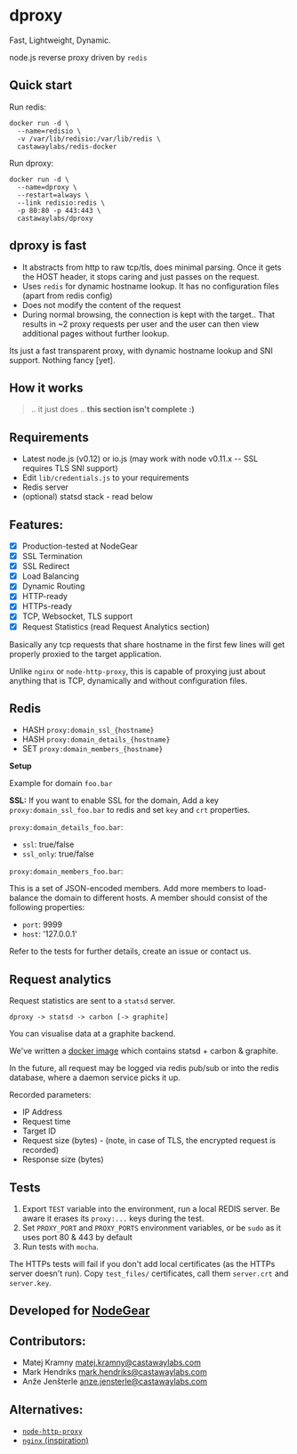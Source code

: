 dproxy
======

Fast, Lightweight, Dynamic.

node.js reverse proxy driven by `redis`

Quick start
-----------

Run redis:

```
docker run -d \
  --name=redisio \
  -v /var/lib/redisio:/var/lib/redis \
  castawaylabs/redis-docker
```

Run dproxy:

```
docker run -d \
  --name=dproxy \
  --restart=always \
  --link redisio:redis \
  -p 80:80 -p 443:443 \
  castawaylabs/dproxy
```

dproxy is fast
--------------

- It abstracts from http to raw tcp/tls, does minimal parsing. Once it gets the HOST header, it stops caring and just passes on the request.
- Uses `redis` for dynamic hostname lookup. It has no configuration files (apart from redis config)
- Does not modify the content of the request
- During normal browsing, the connection is kept with the target.. That results in ~2 proxy requests per user and the user can then view additional pages without further lookup.

Its just a fast transparent proxy, with dynamic hostname lookup and SNI support. Nothing fancy [yet].

How it works
------------

> .. it just does .. __this section isn't complete :)__

Requirements
------------

- Latest node.js (v0.12) or io.js (may work with node v0.11.x -- SSL requires TLS SNI support)
- Edit `lib/credentials.js` to your requirements
- Redis server
- (optional) statsd stack - read below

Features:
---------

- [x] Production-tested at NodeGear
- [x] SSL Termination
- [x] SSL Redirect
- [x] Load Balancing
- [x] Dynamic Routing
- [x] HTTP-ready
- [x] HTTPs-ready
- [x] TCP, Websocket, TLS support
- [x] Request Statistics (read Request Analytics section)

Basically any tcp requests that share hostname in the first few lines will get properly proxied to the target application.

Unlike `nginx` or `node-http-proxy`, this is capable of proxying just about anything that is TCP, dynamically and without configuration files.

Redis
-----
- HASH `proxy:domain_ssl_{hostname}`
- HASH `proxy:domain_details_{hostname}`
- SET  `proxy:domain_members_{hostname}`

**Setup**

Example for domain `foo.bar`

**SSL:** If you want to enable SSL for the domain, Add a key `proxy:domain_ssl_foo.bar` to redis and set `key` and `crt` properties.

`proxy:domain_details_foo.bar`:

- `ssl`: true/false
- `ssl_only`: true/false

`proxy:domain_members_foo.bar`:

This is a set of JSON-encoded members. Add more members to load-balance the domain to different hosts. A member should consist of the following properties:

- `port`: 9999
- `host`: '127.0.0.1'

Refer to the tests for further details, create an issue or contact us.

Request analytics
-----------------

Request statistics are sent to a `statsd` server.

`dproxy -> statsd -> carbon [-> graphite]`

You can visualise data at a graphite backend.

We've written a [docker image](https://github.com/CastawayLabs/graphite-statsd) which contains statsd + carbon & graphite.

In the future, all request may be logged via redis pub/sub or into the redis database, where a daemon service picks it up.

Recorded parameters:

- IP Address
- Request time
- Target ID
- Request size (bytes) - (note, in case of TLS, the encrypted request is recorded)
- Response size (bytes)

Tests
-----

1. Export `TEST` variable into the environment, run a local REDIS server. Be aware it erases its `proxy:...` keys during the test.
2. Set `PROXY_PORT` and `PROXY_PORTS` environment variables, or be `sudo` as it uses port 80 & 443 by default
3. Run tests with `mocha`.

The HTTPs tests will fail if you don't add local certificates (as the HTTPs server doesn't run). Copy `test_files/` certificates, call them `server.crt` and `server.key`.

Developed for [NodeGear](https://nodegear.com)
----------------------------------------------

Contributors:
-------------

- Matej Kramny <matej.kramny@castawaylabs.com>
- Mark Hendriks <mark.hendriks@castawaylabs.com>
- Anže Jenšterle <anze.jensterle@castawaylabs.com>

Alternatives:
-------------

- [`node-http-proxy`](https://github.com/nodejitsu/node-http-proxy)
- [`nginx` (inspiration)](http://nginx.org)
